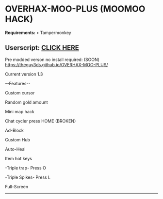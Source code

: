 # OVERHAX-MOO-PLUS (MOOMOO HACK)
<b>Requirements:</b> • Tampermonkey</br>

<h2>Userscript: <a href="https://github.com/THEGUY3ds/OVERHAX-MOO-PLUS/raw/master/UserScript.user.js" target="_blank">CLICK HERE</a></h2>

Pre modded verson no install required: (SOON) https://theguy3ds.github.io/OVERHAX-MOO-PLUS/

Current version 1.3 

--Features--

Custom cursor

Random gold amount

Mini map hack

Chat cycler press HOME (BROKEN)

Ad-Block

Custom Hub 

Auto-Heal

Item hot keys

-Triple trap- Press O

-Triple Spikes- Press L

Full-Screen

-----------


